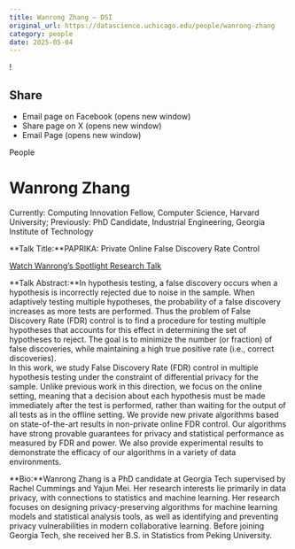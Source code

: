 ```yaml
---
title: Wanrong Zhang – DSI
original_url: https://datascience.uchicago.edu/people/wanrong-zhang
category: people
date: 2025-05-04
---
```


<!-- Table-like structure detected -->

!

## Share

* Email page on Facebook (opens new window)
* Share page on X (opens new window)
* Email Page (opens new window)

<!-- Table-like structure detected -->

People

# Wanrong Zhang

Currently: Computing Innovation Fellow, Computer Science, Harvard University; Previously: PhD Candidate, Industrial Engineering, Georgia Institute of Technology

**Talk Title:**PAPRIKA: Private Online False Discovery Rate Control

[Watch Wanrong’s Spotlight Research Talk](https://www.youtube.com/watch?v=LWPaBShyJ2o&list=PL0IrIAIuK93H0cbSgTHNEroKJTamJMuGV&index=15)

**Talk Abstract:**In hypothesis testing, a false discovery occurs when a hypothesis is incorrectly rejected due to noise in the sample. When adaptively testing multiple hypotheses, the probability of a false discovery increases as more tests are performed. Thus the problem of False Discovery Rate (FDR) control is to find a procedure for testing multiple hypotheses that accounts for this effect in determining the set of hypotheses to reject. The goal is to minimize the number (or fraction) of false discoveries, while maintaining a high true positive rate (i.e., correct discoveries).  
In this work, we study False Discovery Rate (FDR) control in multiple hypothesis testing under the constraint of differential privacy for the sample. Unlike previous work in this direction, we focus on the online setting, meaning that a decision about each hypothesis must be made immediately after the test is performed, rather than waiting for the output of all tests as in the offline setting. We provide new private algorithms based on state-of-the-art results in non-private online FDR control. Our algorithms have strong provable guarantees for privacy and statistical performance as measured by FDR and power. We also provide experimental results to demonstrate the efficacy of our algorithms in a variety of data environments.

**Bio:**Wanrong Zhang is a PhD candidate at Georgia Tech supervised by Rachel Cummings and Yajun Mei. Her research interests lie primarily in data privacy, with connections to statistics and machine learning. Her research focuses on designing privacy-preserving algorithms for machine learning models and statistical analysis tools, as well as identifying and preventing privacy vulnerabilities in modern collaborative learning. Before joining Georgia Tech, she received her B.S. in Statistics from Peking University.